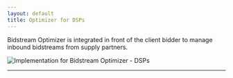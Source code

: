 ```yaml
---
layout: default
title: Optimizer for DSPs
---
```


Bidstream Optimizer is integrated in front of the client bidder to manage inbound bidstreams from supply partners.

![Implementation for Bidstream Optimizer - DSPs](https://docs.google.com/drawings/d/1ehqJAC2VRH7DRcsJjhYBG67qI-nt2BmuQhEi-XxNd20/pub?w=402&h=361)

-----
